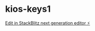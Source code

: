 # kios-keys1

[Edit in StackBlitz next generation editor ⚡️](https://stackblitz.com/~/github.com/notgro03/kios-keys1)